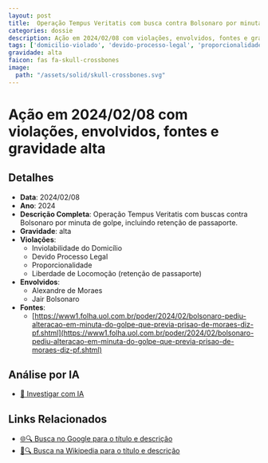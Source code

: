 ```yaml
---
layout: post
title:  Operação Tempus Veritatis com busca contra Bolsonaro por minuta do golpe
categories: dossie
description: Ação em 2024/02/08 com violações, envolvidos, fontes e gravidade alta
tags: ['domicilio-violado', 'devido-processo-legal', 'proporcionalidade', 'liberdade-de-locomocao-retencao-de-passaporte', 'alexandre-de-moraes', 'jair-bolsonaro', 'gravidade-alta']
gravidade: alta
faicon: fas fa-skull-crossbones
image:
  path: "/assets/solid/skull-crossbones.svg"
---
```


# Ação em 2024/02/08 com violações, envolvidos, fontes e gravidade alta

## Detalhes
- **Data**: 2024/02/08
- **Ano**: 2024
- **Descrição Completa**: Operação Tempus Veritatis com buscas contra Bolsonaro por minuta de golpe, incluindo retenção de passaporte.
- **Gravidade**: alta <i class="fas fas fa-skull-crossbones fa-2x"></i>
- **Violações**:
  - Inviolabilidade do Domicílio
  - Devido Processo Legal
  - Proporcionalidade
  - Liberdade de Locomoção (retenção de passaporte)
- **Envolvidos**:
  - Alexandre de Moraes
  - Jair Bolsonaro
- **Fontes**:
  - [https://www1.folha.uol.com.br/poder/2024/02/bolsonaro-pediu-alteracao-em-minuta-do-golpe-que-previa-prisao-de-moraes-diz-pf.shtml](https://www1.folha.uol.com.br/poder/2024/02/bolsonaro-pediu-alteracao-em-minuta-do-golpe-que-previa-prisao-de-moraes-diz-pf.shtml)

## Análise por IA
- [🤖 Investigar com IA](https://www.perplexity.ai/search?q=%22Alexandre%20de%20Moraes%22%20Opera%C3%A7%C3%A3o%20Tempus%20Veritatis%20com%20busca%20contra%20Bolsonaro%20por%20minuta%20do%20golpe%20Opera%C3%A7%C3%A3o%20Tempus%20Veritatis%20com%20buscas%20contra%20Bolsonaro%20por%20minuta%20de%20golpe%2C%20incluindo%20reten%C3%A7%C3%A3o%20de%20passaporte.%20Inviolabilidade%20do%20Domic%C3%ADlio%20Devido%20Processo%20Legal%20Proporcionalidade%20Liberdade%20de%20Locomo%C3%A7%C3%A3o%20%28reten%C3%A7%C3%A3o%20de%20passaporte%29%202024%20gravidade%20alta)

## Links Relacionados
- [🌐🔍 Busca no Google para o título e descrição](https://www.google.com/search?q=%22Alexandre%20de%20Moraes%22%20Opera%C3%A7%C3%A3o%20Tempus%20Veritatis%20com%20busca%20contra%20Bolsonaro%20por%20minuta%20do%20golpe%20Opera%C3%A7%C3%A3o%20Tempus%20Veritatis%20com%20buscas%20contra%20Bolsonaro%20por%20minuta%20de%20golpe%2C%20incluindo%20reten%C3%A7%C3%A3o%20de%20passaporte.%20Inviolabilidade%20do%20Domic%C3%ADlio%20Devido%20Processo%20Legal%20Proporcionalidade%20Liberdade%20de%20Locomo%C3%A7%C3%A3o%20%28reten%C3%A7%C3%A3o%20de%20passaporte%29%202024%20gravidade%20alta)
- [📖🔍 Busca na Wikipedia para o título e descrição](https://pt.wikipedia.org/w/index.php?search=%22Alexandre%20de%20Moraes%22%20Opera%C3%A7%C3%A3o%20Tempus%20Veritatis%20com%20busca%20contra%20Bolsonaro%20por%20minuta%20do%20golpe%20Opera%C3%A7%C3%A3o%20Tempus%20Veritatis%20com%20buscas%20contra%20Bolsonaro%20por%20minuta%20de%20golpe%2C%20incluindo%20reten%C3%A7%C3%A3o%20de%20passaporte.%20Inviolabilidade%20do%20Domic%C3%ADlio%20Devido%20Processo%20Legal%20Proporcionalidade%20Liberdade%20de%20Locomo%C3%A7%C3%A3o%20%28reten%C3%A7%C3%A3o%20de%20passaporte%29%202024%20gravidade%20alta)

